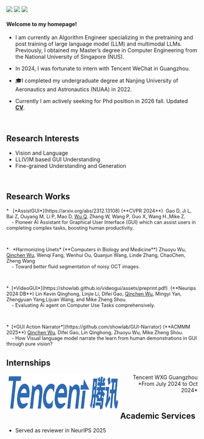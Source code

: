 [![](https://img.shields.io/badge/github-blue?logo=github)](https://github.com/frank6200db)    [![](https://img.shields.io/badge/Google_Scholar-blue?logo=google-scholar)]("https://scholar.google.com/citations?user=PcnkW94AAAAJ&hl=en")     [![](https://img.shields.io/badge/Email-red?logo=gmail&logoColor=white)](qinchen.wu62@gmail.com)

#### Welcome to my homepage! 
- I am currently an Algorithm Engineer specializing in the pretraining and post training of large language model (LLM) and multimodal LLMs. Previously, I obtained my Master’s degree in Computer Engineering from the National University of Singapore (NUS).
- In 2024, I was fortunate to intern with Tencent WeChat in Guangzhou.
- 🎓I completed my undergraduate degree at Nanjing University of Aeronautics and Astronautics (NUAA) in 2022. 

- Currently I am actively seeking for Phd position in 2026 fall. Updated [**CV**](static/assets/qinchen_wu_cv.pdf).



<br>

## Research Interests
- Vision and Language
- LL(V)M based GUI Understanding
- Fine-grained Understanding and Generation

<br>

## Research Works
<p style="font-size: 0.9em;">
*   [*AssistGUI*](https://arxiv.org/abs/2312.13108) (**CVPR 2024**)  Gao D, Ji L, Bai Z, Ouyang M, Li P, Mao D, <u>Wu Q</u>, Zhang W, Wang P, Guo X, Wang H.,Mike Z.
<br>
    - Pioneer AI Assistant for Graphical User Interface (GUI) which can assist users in completing complex tasks, boosting human productivity.
</p>
<br>

<p style="font-size: 0.9em;">
*   *Harmonizing Unets* (**Computers in Biology and Medicine**) Zhuoyu Wu, <u>Qinchen Wu</u>, Wenqi Fang, Wenhui Ou, Quanjun Wang, Linde Zhang, ChaoChen, Zheng Wang
<br>
    - Toward better fluid segmentation of noisy OCT images. 
</p>
<br>

<p style="font-size: 0.9em;">
*  [*VideoGUI*](https://showlab.github.io/videogui/assets/preprint.pdf)  (**Neurips 2024 DB**) Lin Kevin Qinghong, Linjie Li, Difei Gao, <u>Qinchen Wu</u>, Mingyi Yan, Zhengyuan Yang,Lijuan Wang, and Mike Zheng Shou.
<br>
    - Evaluating Ai agent on Computer Use Tasks comprehensively. 
</p>
<br>

<p style="font-size: 0.9em;">
*  [*GUI Action Narrator*](https://github.com/showlab/GUI-Narrator) (**ACMMM 2025**) <u>Qinchen Wu</u>, Difei Gao, Lin Qinghong, Zhuoyu Wu, Mike Zheng Shou.
<br>
    - How Visual language model narrate the learn from human demonstrations in GUI through pure vision?
</p>

## Internships

<!-- * <img align="left" src="/static/assets/img/tencent.png" width="300" height="100"/>      Tencent WXG Guangzhou    *From July 2024 to Oct 2024*
 -->

<div style="text-align: right;">
    <img align="left" src="/static/assets/img/tencent.png" width="300" height="100"/> 
    Tencent WXG Guangzhou 
    *From July 2024 to Oct 2024*
</div>

<br>

## Academic Services 
* Served as reviewer in NeurIPS 2025
